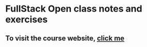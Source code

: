 # FullStack Open class notes and exercises
## To visit the course website, [click me](https://fullstackopen.com/en/)
